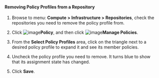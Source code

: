 #### Removing Policy Profiles from a Repository

1. Browse to menu: **Compute > Infrastructure > Repositories**, check
    the repositories you need to remove the policy profile from.

2. Click ![image](../images/1941.png)**Policy**, and then click
    ![image](../images/1851.png)**Manage Policies**.

3. From the **Select Policy Profiles** area, click on the triangle next
    to a desired policy profile to expand it and see its member
    policies.

4. Uncheck the policy profile you need to remove. It turns blue to show
    that its assignment state has changed.

5. Click **Save**.
